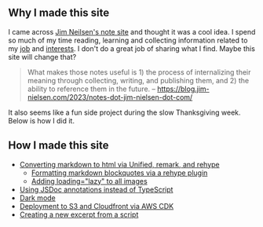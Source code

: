 ---
---

## Why I made this site

I came across [Jim Neilsen's note site](https://notes.jim-nielsen.com/) and thought it was a cool idea. I spend so much of my time reading, learning and collecting information related to my [job](https://www.linkedin.com/in/wbeckelman) and [interests](https://beckelman.org). I don't do a great job of sharing what I find. Maybe this site will change that?

> What makes those notes useful is 1) the process of internalizing their meaning through collecting, writing, and publishing them, and 2) the ability to reference them in the future. – https://blog.jim-nielsen.com/2023/notes-dot-jim-nielsen-dot-com/

It also seems like a fun side project during the slow Thanksgiving week. Below is how I did it.

## How I made this site

- [Converting markdown to html via Unified, remark, and rehype](/how/converting-markdown.md)
  - [Formatting markdown blockquotes via a rehype plugin](/how/blockquotes.md)
  - [Adding loading="lazy" to all images](/how/lazy-images.md)
- [Using JSDoc annotations instead of TypeScript](/how/using-jsdoc-annotations.md)
- [Dark mode](/how/dark-mode.md)
- [Deployment to S3 and Cloudfront via AWS CDK](/how/deployment.md)
- [Creating a new excerpt from a script](/how/new-excerpt.md)
